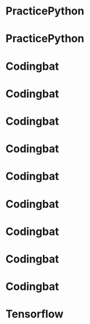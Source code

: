 # PracticePython
# PracticePython
# Codingbat
# Codingbat
# Codingbat
# Codingbat
# Codingbat
# Codingbat
# Codingbat
# Codingbat
# Codingbat
# Tensorflow
